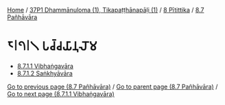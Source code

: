 
[Home](/) / [37P1 Dhammānuloma (1), Tikapaṭṭhānapāḷi (1)](../../../37P1.md) / [8 Pītittika](../../8.md) / [8.7 Pañhāvāra](../8.7.md)

# 𑁮𑁇𑁭𑁇𑁧 𑀧𑀘𑁆𑀘𑀬𑀸𑀦𑀼𑀮𑁄𑀫

* [8.7.1.1 Vibhaṅgavāra](8.7.1/8.7.1.1.md)
* [8.7.1.2 Saṅkhyāvāra](8.7.1/8.7.1.2.md)

[Go to previous page (8.7 Pañhāvāra)](../8.7.md) / [Go to parent page (8.7 Pañhāvāra)](../8.7.md) / [Go to next page (8.7.1.1 Vibhaṅgavāra)](8.7.1/8.7.1.1.md)


